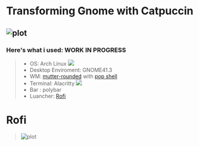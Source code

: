 #  Transforming Gnome with Catpuccin

![plot](https://i.imgur.com/swAcMbZ.png)
---
### Here's what i used: WORK IN PROGRESS
>- OS: Arch Linux ![](https://i.imgur.com/kG788YU.png)
>- Desktop Enviroment: GNOME41.3
>- WM: [mutter-rounded](https://github.com/yilozt/mutter-rounded) with [pop shell](https://github.com/pop-os/shell)
>- Terminal: Alacritty ![](https://i.imgur.com/CLIcWjU.png)
>- Bar :  polybar
>- Luancher: [Rofi](https://github.com/davatorium/rofi)



# Rofi
> ![plot](https://github.com/LucaErr/MyGnomeRice/blob/main/pictures/rofi.gif?raw=true)